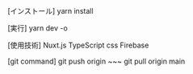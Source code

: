 [インストール]
yarn install

[実行]
yarn dev -o

[使用技術]
Nuxt.js
TypeScript
css
Firebase

[git command]
git push origin ~~~
git pull origin main
